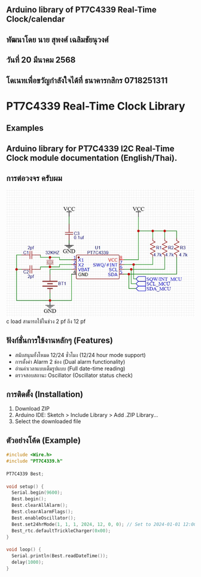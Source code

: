 

## Arduino library of PT7C4339 Real-Time Clock/calendar

##   พัฒนาโดย นาย สุพงศ์ เฉลิมชัยนุวงศ์ 
##   วันที่ 20 มีนาคม 2568
 ##  โดเนทเพื่อขวัญกำลังใจได้ที่ ธนาคารกสิกร 0718251311 
   

# PT7C4339 Real-Time Clock Library

## Examples
## Arduino library for PT7C4339 I2C Real-Time Clock module  documentation (English/Thai).

## การต่อวงจร ครับผม 
![PT7C4339 RTC Module](https://github.com/best2189/PT7C4339-RTC-LIB/blob/1c416ceee9e9cccdf085514ce6fc06321af73a87/75736.jpg)  
c load สามารถใช้ในช่วง 2 pf ถึง 12 pf 

## ฟังก์ชั่นการใช้งานหลักๆ (Features)
- สนับสนุนทั้งโหมด 12/24 ชั่วโมง (12/24 hour mode support)
- การตั้งค่า Alarm 2 ช่อง (Dual alarm functionality)
- อ่านค่าเวลาแบบเต็มรูปแบบ (Full date-time reading)
- ตรวจสอบสถานะ Oscillator (Oscillator status check)

## การติดตั้ง (Installation)
1. Download ZIP
2. Arduino IDE: Sketch > Include Library > Add .ZIP Library...
3. Select the downloaded file

## ตัวอย่างโค้ด (Example)
```cpp
#include <Wire.h>
#include "PT7C4339.h"

PT7C4339 Best;

void setup() {
  Serial.begin(9600);
  Best.begin();
  Best.clearAllAlarm();
  Best.clearAlarmFlags();
  Best.enableOscillator();
  Best.set24hrMode(1, 1, 1, 2024, 12, 0, 0); // Set to 2024-01-01 12:00:00
  Best_rtc.defaultTrickleCharger(0x00);
}

void loop() {
  Serial.println(Best.readDateTime());
  delay(1000);
}
